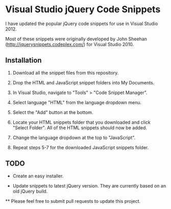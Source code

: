 # Visual Studio jQuery Code Snippets

I have updated the popular jQuery code snippets for use in Visual Studio 2012.

Most of these snippets were originally developed by John Sheehan (http://jquerysnippets.codeplex.com/) for Visual Studio 2010.

## Installation

1. Download all the snippet files from this repository.

2. Drop the HTML and JavaScript snippet folders into My Documents.

3. In Visual Studio, navigate to "Tools" > "Code Snippet Manager".

4. Select language "HTML" from the language dropdown menu.

5. Select the "Add" button at the bottom.

6. Locate your HTML snippets folder that you downloaded and click "Select Folder". All of the HTML snippets should now be added.

7. Change the language dropdown at the top to "JavaScript".

8. Repeat steps 5-7 for the downloaded JavaScript snippets folder.

## TODO

- Create an easy installer.

- Update snippets to latest jQuery version. They are currently based on an old jQuery build.

** Please feel free to submit pull requests to update this project.
